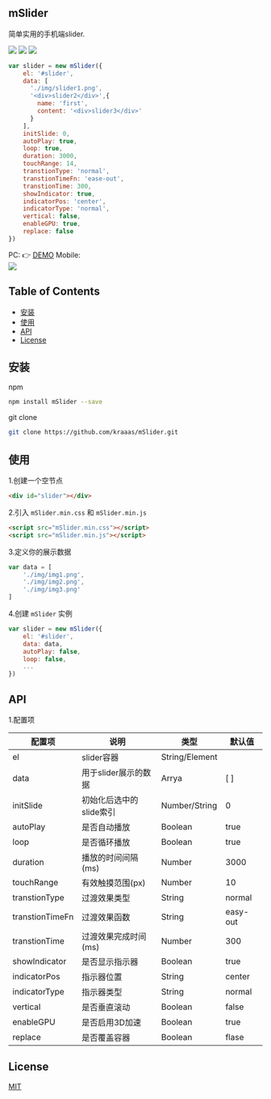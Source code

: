 ## mSlider
简单实用的手机端slider.  

![](https://img.shields.io/npm/v/eSlider.svg)  ![](https://img.shields.io/npm/dm/eSlider.svg)  ![](https://img.shields.io/packagist/l/doctrine/orm.svg)  

```javascript
var slider = new mSlider({
    el: '#slider',
    data: [
      './img/slider1.png',
      '<div>slider2</div>',{
        name: 'first',
        content: '<div>slider3</div>'
      }
    ],
    initSlide: 0,
    autoPlay: true,
    loop: true,
    duration: 3000,
    touchRange: 14,
    transtionType: 'normal',
    transtionTimeFn: 'ease-out',
    transtionTime: 300,
    showIndicator: true,
    indicatorPos: 'center',
    indicatorType: 'normal',
    vertical: false,
    enableGPU: true,
    replace: false
})

```

PC:  :point_right: [DEMO](https://kraaas.github.io/mSlider/) 
Mobile:  
![](https://raw.githubusercontent.com/kraaas/mSlider/master/demo/img/qrcode.png)

## Table of Contents

* [安装](#install)
* [使用](#useage)
* [API](#api)
* [License](#license)

## <span name="install">安装</span>

npm

```bash
npm install mSlider --save
```

git clone

```bash
git clone https://github.com/kraaas/mSlider.git
```

## <span name="useage">使用</span>

1.创建一个空节点
    
```html
<div id="slider"></div>
```

2.引入 `mSlider.min.css`  和 `mSlider.min.js` 

```html
<script src="mSlider.min.css"></script>
<script src="mSlider.min.js"></script>
```

3.定义你的展示数据

```javascript
var data = [
    './img/img1.png',
    './img/img2.png',
    './img/img3.png'
]
```

4.创建 `mSlider` 实例
```javascript
var slider = new mSlider({
    el: '#slider',
    data: data,
    autoPlay: false,
    loop: false,
    ...
})
```

## <span name="api">API</span>

1.配置项  

|配置项|说明|类型|默认值|
|------|----|----|------|
|el|slider容器|String/Element||
|data|用于slider展示的数据| Arrya| [ ]|
|initSlide|初始化后选中的slide索引|Number/String|0|
|autoPlay|是否自动播放|Boolean|true|
|loop|是否循环播放|Boolean|true|
|duration|播放的时间间隔(ms)|Number|3000|
|touchRange|有效触摸范围(px)|Number|10|
|transtionType|过渡效果类型|String|normal|
|transtionTimeFn|过渡效果函数|String|easy-out|
|transtionTime|过渡效果完成时间(ms)|Number|300|
|showIndicator|是否显示指示器|Boolean|true|
|indicatorPos|指示器位置|String|center|
|indicatorType|指示器类型|String|normal|
|vertical|是否垂直滚动|Boolean|false|
|enableGPU|是否启用3D加速|Boolean|true|
|replace|是否覆盖容器|Boolean|flase|

## <span name="license">License</span>
[MIT](http://opensource.org/licenses/MIT)
